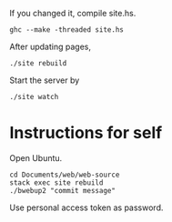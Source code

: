 If you changed it, compile site.hs.

    ghc --make -threaded site.hs

After updating pages, 

    ./site rebuild

Start the server by

	./site watch

# Instructions for self

Open Ubuntu.

	cd Documents/web/web-source
	stack exec site rebuild
	./bwebup2 "commit message"
	
Use personal access token as password.